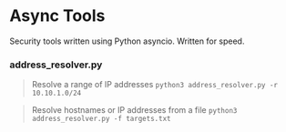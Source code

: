 # Async Tools
Security tools written using Python asyncio. Written for speed.

### address_resolver.py
> Resolve a range of IP addresses
`python3 address_resolver.py -r 10.10.1.0/24`

> Resolve hostnames or IP addresses from a file
`python3 address_resolver.py -f targets.txt`
